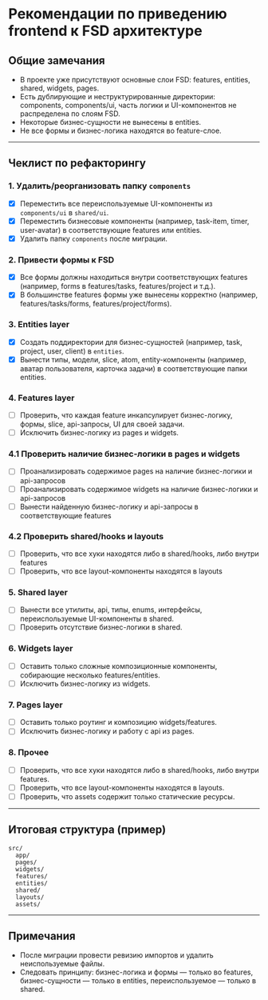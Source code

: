 # Рекомендации по приведению frontend к FSD архитектуре

## Общие замечания
- В проекте уже присутствуют основные слои FSD: features, entities, shared, widgets, pages.
- Есть дублирующие и неструктурированные директории: components, components/ui, часть логики и UI-компонентов не распределена по слоям FSD.
- Некоторые бизнес-сущности не вынесены в entities.
- Не все формы и бизнес-логика находятся во feature-слое.

---

## Чеклист по рефакторингу

### 1. Удалить/реорганизовать папку `components`
- [x] Переместить все переиспользуемые UI-компоненты из `components/ui` в `shared/ui`.
- [x] Переместить бизнесовые компоненты (например, task-item, timer, user-avatar) в соответствующие features или entities.
- [x] Удалить папку `components` после миграции.

### 2. Привести формы к FSD
- [x] Все формы должны находиться внутри соответствующих features (например, forms в features/tasks, features/project и т.д.).
- [x] В большинстве features формы уже вынесены корректно (например, features/tasks/forms, features/project/forms).

### 3. Entities layer
- [x] Создать поддиректории для бизнес-сущностей (например, task, project, user, client) в `entities`.
- [x] Вынести типы, модели, slice, atom, entity-компоненты (например, аватар пользователя, карточка задачи) в соответствующие папки entities.

### 4. Features layer
- [ ] Проверить, что каждая feature инкапсулирует бизнес-логику, формы, slice, api-запросы, UI для своей задачи.
- [ ] Исключить бизнес-логику из pages и widgets.

### 4.1 Проверить наличие бизнес-логики в pages и widgets
- [ ] Проанализировать содержимое pages на наличие бизнес-логики и api-запросов
- [ ] Проанализировать содержимое widgets на наличие бизнес-логики и api-запросов
- [ ] Вынести найденную бизнес-логику и api-запросы в соответствующие features

### 4.2 Проверить shared/hooks и layouts
- [ ] Проверить, что все хуки находятся либо в shared/hooks, либо внутри features
- [ ] Проверить, что все layout-компоненты находятся в layouts

### 5. Shared layer
- [ ] Вынести все утилиты, api, типы, enums, интерфейсы, переиспользуемые UI-компоненты в shared.
- [ ] Проверить отсутствие бизнес-логики в shared.

### 6. Widgets layer
- [ ] Оставить только сложные композиционные компоненты, собирающие несколько features/entities.
- [ ] Исключить бизнес-логику из widgets.

### 7. Pages layer
- [ ] Оставить только роутинг и композицию widgets/features.
- [ ] Исключить бизнес-логику и работу с api из pages.

### 8. Прочее
- [ ] Проверить, что все хуки находятся либо в shared/hooks, либо внутри features.
- [ ] Проверить, что все layout-компоненты находятся в layouts.
- [ ] Проверить, что assets содержит только статические ресурсы.

---

## Итоговая структура (пример)

```
src/
  app/
  pages/
  widgets/
  features/
  entities/
  shared/
  layouts/
  assets/
```

---

## Примечания
- После миграции провести ревизию импортов и удалить неиспользуемые файлы.
- Следовать принципу: бизнес-логика и формы — только во features, бизнес-сущности — только в entities, переиспользуемое — только в shared. 